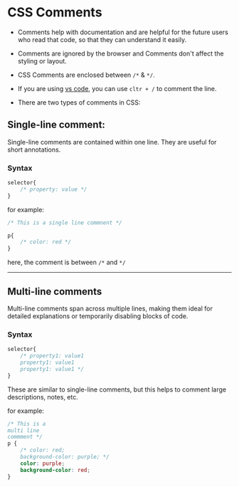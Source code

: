 # CSS Comments

- Comments help with documentation and are helpful for the future users who read that code, so that they can understand it easily.
- Comments are ignored by the browser and Comments don't affect the styling or layout.
- CSS Comments are enclosed between `/*` & `*/`.
- If you are using [vs code](https://code.visualstudio.com/), you can use `cltr + /` to comment the line.

- There are two types of comments in CSS:

## Single-line comment:

Single-line comments are contained within one line. They are useful for short annotations.
### Syntax

```css
selector{
    /* property: value */
}
```

for example:

```css
/* This is a single line commnent */

p{
    /* color: red */
}
```

here, the comment is between `/*` and `*/`

---
## Multi-line comments

Multi-line comments span across multiple lines, making them ideal for detailed explanations or temporarily disabling blocks of code.
### Syntax

```css
selector{
    /* property1: value1
    property1: value1
    property1: value1 */
}
```

These are similar to single-line comments, but this helps to comment large descriptions, notes, etc.

for example:

```css
/* This is a
multi line
commment */
p {
    /* color: red;
    background-color: purple; */
    color: purple;
    background-color: red;
}
```

